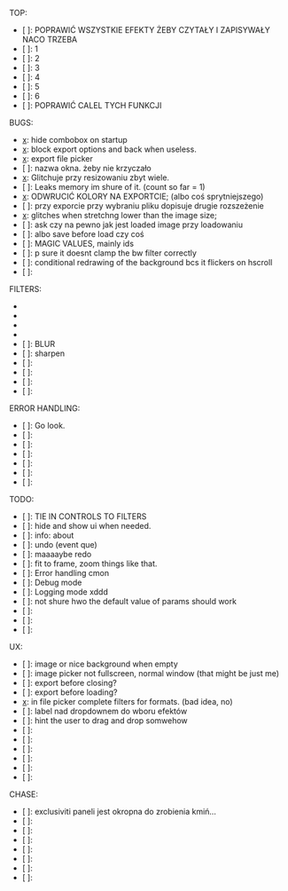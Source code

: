 TOP:
- [ ]: POPRAWIĆ WSZYSTKIE EFEKTY ŻEBY CZYTAŁY I ZAPISYWAŁY NACO TRZEBA
- [ ]: 1
- [ ]: 2
- [ ]: 3
- [ ]: 4
- [ ]: 5
- [ ]: 6
- [ ]: POPRAWIĆ CALEL TYCH FUNKCJI



BUGS:
- [x]: hide combobox on startup
- [x]: block export options and back when useless.
- [x]: export file picker
- [ ]: nazwa okna. żeby nie krzyczało 
- [x]: Glitchuje przy resizowaniu zbyt wiele.
- [ ]: Leaks memory im shure of it. (count so far = 1)
- [x]: ODWRUCIĆ KOLORY NA EXPORTCIE; (albo coś sprytniejszego)
- [ ]: przy exporcie przy wybraniu pliku dopisuje drugie rozszeżenie
- [x]: glitches when stretchng lower than the image size;
- [ ]: ask czy na pewno jak jest loaded image przy loadowaniu 
- [ ]: albo save before load czy coś
- [ ]: MAGIC VALUES, mainly ids
- [ ]: p sure it doesnt clamp the bw filter correctly 
- [ ]: conditional redrawing of the background bcs it flickers on hscroll
- [ ]: 

FILTERS:
- [x]: Monochrome
- [x]: Sepia
- [x]: amplify
- [x]: Negative 
- [ ]: BLUR
- [ ]: sharpen
- [ ]:
- [ ]:
- [ ]:
- [ ]:

ERROR HANDLING:
- [ ]: Go look.
- [ ]:
- [ ]:
- [ ]:
- [ ]:
- [ ]:
- [ ]:

TODO:
- [ ]: TIE IN CONTROLS TO FILTERS
- [ ]: hide and show ui when needed.
- [ ]: info: about
- [ ]: undo (event que)
- [ ]: maaaaybe redo
- [ ]: fit to frame, zoom things like that.
- [ ]: Error handling cmon
- [ ]: Debug mode
- [ ]: Logging mode xddd
- [ ]: not shure hwo the default value of params should work
- [ ]:
- [ ]:
- [ ]:

UX:
- [ ]: image or nice background when empty
- [ ]: image picker not fullscreen, normal window (that might be just me)
- [ ]: export before closing?
- [ ]: export before loading?
- [x]: in file picker complete filters for formats. (bad idea, no)
- [ ]: label nad dropdownem do wboru efektów
- [ ]: hint the user to drag and drop somwehow
- [ ]: 
- [ ]: 
- [ ]: 
- [ ]: 
- [ ]: 
- [ ]: 

CHASE:
- [ ]: exclusiviti paneli jest okropna do zrobienia kmiń...
- [ ]: 
- [ ]: 
- [ ]: 
- [ ]: 
- [ ]: 
- [ ]: 
- [ ]: 


